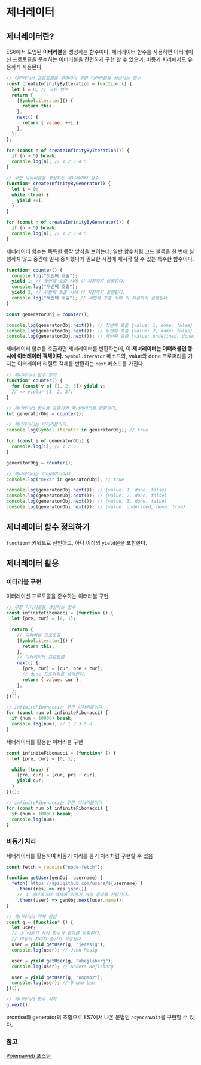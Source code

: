 # 제너레이터

## 제너레이터란?

ES6에서 도입된 **이터러블**을 생성하는 함수이다. 제너레이터 함수를 사용하면 이터레이션 프로토콜을 준수하는 이터러블을 간편하게 구현 할 수 있으며, 비동기 처리에서도 유용하게 사용된다.

```js
// 이터레이션 프로토콜을 구현하여 무한 이터러블을 생성하는 함수
const createInfinityByIteration = function () {
  let i = 0; // 자유 변수
  return {
    [Symbol.iterator]() {
      return this;
    },
    next() {
      return { value: ++i };
    },
  };
};

for (const n of createInfinityByIteration()) {
  if (n > 5) break;
  console.log(n); // 1 2 3 4 5
}
```

```js
// 무한 이터러블을 생성하는 제너레이터 함수
function* createInfinityByGenerator() {
  let i = 0;
  while (true) {
    yield ++i;
  }
}

for (const n of createInfinityByGenerator()) {
  if (n > 5) break;
  console.log(n); // 1 2 3 4 5
}
```

제너레이터 함수는 독특한 동작 방식을 보이는데, 일반 함수처럼 코드 블록을 한 번에 실행하지 않고 중간에 일시 중지했다가 필요한 시점에 재시작 할 수 있는 특수한 함수이다.

```js
function* counter() {
  console.log("첫번째 호출");
  yield 1; // 첫번째 호출 시에 이 지점까지 실행된다.
  console.log("두번째 호출");
  yield 2; // 두번째 호출 시에 이 지점까지 실행된다.
  console.log("세번째 호출"); // 세번째 호출 시에 이 지점까지 실행된다.
}

const generatorObj = counter();

console.log(generatorObj.next()); // 첫번째 호출 {value: 1, done: false}
console.log(generatorObj.next()); // 두번째 호출 {value: 2, done: false}
console.log(generatorObj.next()); // 세번째 호출 {value: undefined, done: true}
```

제너레이터 함수를 호출하면 제너레이터를 반환하는데, 이 **제너레이터는 이터러블인 동시에 이터레이터 객체이다.** `Symbol.iterator` 메소드와, value와 done 프로퍼티를 가지는 이터레이터 리절트 객체를 반환하는 `next` 메소드를 가진다.

```js
// 제너레이터 함수 정의
function* counter() {
  for (const v of [1, 2, 3]) yield v;
  // => yield* [1, 2, 3];
}

// 제너레이터 함수를 호출하면 제너레이터를 반환한다.
let generatorObj = counter();

// 제너레이터는 이터러블이다.
console.log(Symbol.iterator in generatorObj); // true

for (const i of generatorObj) {
  console.log(i); // 1 2 3
}

generatorObj = counter();

// 제너레이터는 이터레이터이다.
console.log("next" in generatorObj); // true

console.log(generatorObj.next()); // {value: 1, done: false}
console.log(generatorObj.next()); // {value: 2, done: false}
console.log(generatorObj.next()); // {value: 3, done: false}
console.log(generatorObj.next()); // {value: undefined, done: true}
```

## 제너레이터 함수 정의하기

`function*` 키워드로 선언하고, 하나 이상의 `yield`문을 포함한다.

## 제너레이터 활용

### 이터러블 구현

이터레이션 프로토콜을 준수하는 이터러블 구현

```js
// 무한 이터러블을 생성하는 함수
const infiniteFibonacci = (function () {
  let [pre, cur] = [0, 1];

  return {
    // 이터러블 프로토콜
    [Symbol.iterator]() {
      return this;
    },
    // 이터레이터 프로토콜
    next() {
      [pre, cur] = [cur, pre + cur];
      // done 프로퍼티를 생략한다.
      return { value: cur };
    },
  };
})();

// infiniteFibonacci는 무한 이터러블이다.
for (const num of infiniteFibonacci) {
  if (num > 10000) break;
  console.log(num); // 1 2 3 5 8...
}
```

제너레이터를 활용한 이터러블 구현

```js
const infiniteFibonacci = (function* () {
  let [pre, cur] = [0, 1];

  while (true) {
    [pre, cur] = [cur, pre + cur];
    yield cur;
  }
})();

// infiniteFibonacci는 무한 이터러블이다.
for (const num of infiniteFibonacci) {
  if (num > 10000) break;
  console.log(num);
}
```

### 비동기 처리

제너레이터를 활용하여 비동기 처리를 동기 처리처럼 구현할 수 있음

```js
const fetch = require("node-fetch");

function getUser(genObj, username) {
  fetch(`https://api.github.com/users/${username}`)
    .then((res) => res.json())
    // ① 제너레이터 객체에 비동기 처리 결과를 전달한다.
    .then((user) => genObj.next(user.name));
}

// 제너레이터 객체 생성
const g = (function* () {
  let user;
  // ② 비동기 처리 함수가 결과를 반환한다.
  // 비동기 처리의 순서가 보장된다.
  user = yield getUser(g, "jeresig");
  console.log(user); // John Resig

  user = yield getUser(g, "ahejlsberg");
  console.log(user); // Anders Hejlsberg

  user = yield getUser(g, "ungmo2");
  console.log(user); // Ungmo Lee
})();

// 제너레이터 함수 시작
g.next();
```

promise와 generator의 조합으로 ES7에서 나온 문법인 `async/await`을 구현할 수 있다.

### 참고

[Poiemaweb 포스팅](https://poiemaweb.com/es6-generator)
